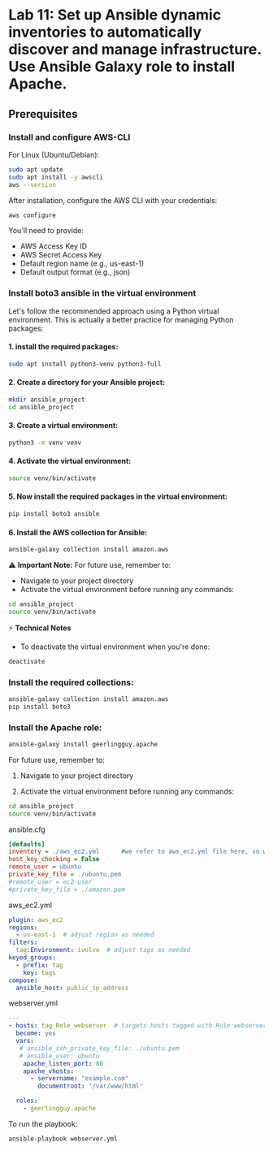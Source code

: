 # Lab 11: Set up Ansible dynamic inventories to automatically discover and manage infrastructure. Use Ansible Galaxy role to install Apache.

## Prerequisites

### Install and configure AWS-CLI
For Linux (Ubuntu/Debian):
```bash
sudo apt update
sudo apt install -y awscli
aws --version
```
After installation, configure the AWS CLI with your credentials:
```bash
aws configure
```
You'll need to provide:
- AWS Access Key ID
- AWS Secret Access Key
- Default region name (e.g., us-east-1)
- Default output format (e.g., json)

### Install boto3 ansible in the virtual environment
Let's follow the recommended approach using a Python virtual environment. This is actually a better practice for managing Python packages:
#### 1. install the required packages:
```bash
sudo apt install python3-venv python3-full
```
#### 2. Create a directory for your Ansible project:
```bash
mkdir ansible_project
cd ansible_project
```
#### 3. Create a virtual environment:
```bash
python3 -m venv venv
```
#### 4. Activate the virtual environment:
```bash
source venv/bin/activate
```
#### 5. Now install the required packages in the virtual environment:
```bash
pip install boto3 ansible
```
#### 6. Install the AWS collection for Ansible:
```bash
ansible-galaxy collection install amazon.aws
```
⚠️ **Important Note:**
For future use, remember to:  
- Navigate to your project directory  
- Activate the virtual environment before running any commands:  
```bash  
cd ansible_project  
source venv/bin/activate  
```
⚡ **Technical Notes**
- To deactivate the virtual environment when you're done:  
```bash  
deactivate  
```




### Install the required collections:
```bash
ansible-galaxy collection install amazon.aws
pip install boto3
```
### Install the Apache role:
```bash
ansible-galaxy install geerlingguy.apache
```


For future use, remember to:

1. Navigate to your project directory

2. Activate the virtual environment before running any commands:
```bash
cd ansible_project
source venv/bin/activate
```

ansible.cfg
```cfg
[defaults]
inventory = ./aws_ec2.yml      #we refer to aws_ec2.yml file here, so we don't need to pass it in commands
host_key_checking = False
remote_user = ubuntu
private_key_file = ./ubuntu.pem
#remote_user = ec2-user
#private_key_file = ./amazon.pem
```


aws_ec2.yml
```yaml
plugin: aws_ec2
regions:
  - us-east-1  # adjust region as needed
filters:
  tag:Environment: ivolve  # adjust tags as needed
keyed_groups:
  - prefix: tag
    key: tags
compose:
  ansible_host: public_ip_address
```

webserver.yml
```yaml
---
- hosts: tag_Role_webserver  # targets hosts tagged with Role:webserver
  become: yes
  vars:
   # ansible_ssh_private_key_file: ./ubuntu.pem
   # ansible_user: ubuntu
    apache_listen_port: 80
    apache_vhosts:
      - servername: "example.com"
        documentroot: "/var/www/html"

  roles:
    - geerlingguy.apache
```



To run the playbook:
```bash
ansible-playbook webserver.yml
```
